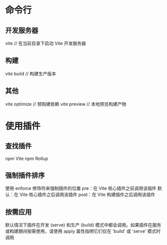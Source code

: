 # 命令行

## 开发服务器
vite  // 在当前目录下启动 Vite 开发服务器

## 构建
vite build  // 构建生产版本

## 其他
vite optimize // 预购建依赖
vite preview  // 本地预览构建产物

# 使用插件

## 查找插件
npm Vite
npm Rollup

## 强制插件排序
使用 enforce 修饰符来强制插件的位置
  pre：在 Vite 核心插件之前调用该插件
  默认：在 Vite 核心插件之后调用该插件
  post：在 Vite 构建插件之后调用该插件

## 按需应用
默认情况下插件在开发 (serve) 和生产 (build) 模式中都会调用。如果插件在服务或构建期间按需使用，请使用 apply 属性指明它们仅在 'build' 或 'serve' 模式时调用